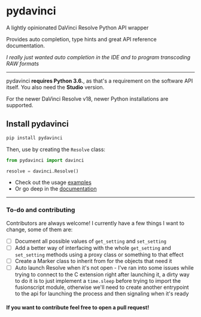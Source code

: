 # pydavinci

A lightly opinionated DaVinci Resolve Python API wrapper

Provides auto completion, type hints and great API reference documentation.

*I really just wanted auto completion in the IDE and to program transcoding RAW formats*


---

pydavinci __requires Python 3.6.__, as that's a requirement on the software API itself. You also need the __Studio__ version.


For the newer DaVinci Resolve v18, newer Python installations are supported.


## Install pydavinci
```bash
pip install pydavinci

```

Then, use by creating the `Resolve` class:

```python
from pydavinci import davinci

resolve = davinci.Resolve()
```

- Check out the usage [examples](https://pedrolabonia.github.io/pydavinci/examples/premiereproxies/)
- Or go deep in the [documentation](https://pedrolabonia.github.io/pydavinci/resolve/)

---

### To-do and contributing

Contributors are always welcome! I currently have a few things I want to change, some of them are:
- [ ] Document all possible values of `get_setting` and `set_setting`
- [ ] Add a better way of interfacing with the whole `get_setting` and `set_setting` methods using a proxy class or something to that effect
- [ ] Create a Marker class to inherit from for the objects that need it
- [ ] Auto launch Resolve when it's not open - I've ran into some issues while trying to connect to the C extension right after launching it, a dirty way to do it is to just implement a `time.sleep` before trying to import the fusionscript module, otherwise we'll need to create another entrypoint to the api for launching the process and then signaling when it's ready 

#### If you want to contribute feel free to open a pull request!
